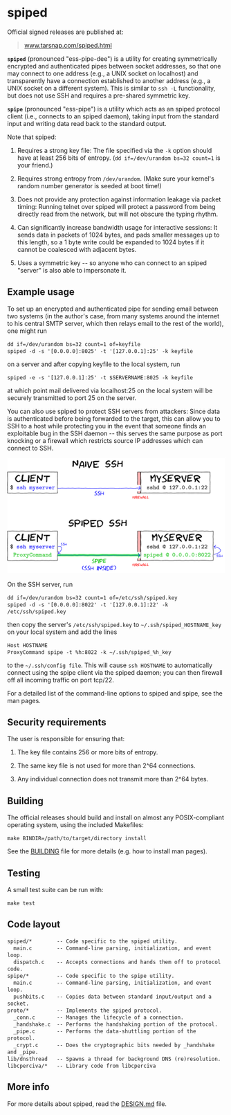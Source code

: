 spiped
======

Official signed releases are published at:
> www.tarsnap.com/spiped.html


**`spiped`** (pronounced "ess-pipe-dee") is a utility for creating
symmetrically encrypted and authenticated pipes between socket addresses, so
that one may connect to one address (e.g., a UNIX socket on localhost) and
transparently have a connection established to another address (e.g., a UNIX
socket on a different system).  This is similar to `ssh -L` functionality, but
does not use SSH and requires a pre-shared symmetric key.

**`spipe`** (pronounced "ess-pipe") is a utility which acts as an spiped
protocol client (i.e., connects to an spiped daemon), taking input from the
standard input and writing data read back to the standard output.

Note that spiped:

1. Requires a strong key file: The file specified via the `-k` option should
   have at least 256 bits of entropy.  (`dd if=/dev/urandom bs=32 count=1` is
   your friend.)

2. Requires strong entropy from `/dev/urandom`.  (Make sure your kernel's
   random number generator is seeded at boot time!)

3. Does not provide any protection against information leakage via packet
   timing: Running telnet over spiped will protect a password from being
   directly read from the network, but will not obscure the typing rhythm.

4. Can significantly increase bandwidth usage for interactive sessions: It
   sends data in packets of 1024 bytes, and pads smaller messages up to this
   length, so a 1 byte write could be expanded to 1024 bytes if it cannot be
   coalesced with adjacent bytes.

5. Uses a symmetric key -- so anyone who can connect to an spiped "server" is
   also able to impersonate it.

Example usage
-------------

To set up an encrypted and authenticated pipe for sending email between two
systems (in the author's case, from many systems around the internet to his
central SMTP server, which then relays email to the rest of the world), one
might run

    dd if=/dev/urandom bs=32 count=1 of=keyfile
    spiped -d -s '[0.0.0.0]:8025' -t '[127.0.0.1]:25' -k keyfile

on a server and after copying keyfile to the local system, run

    spiped -e -s '[127.0.0.1]:25' -t $SERVERNAME:8025 -k keyfile

at which point mail delivered via localhost:25 on the local system will be
securely transmitted to port 25 on the server.

You can also use spiped to protect SSH servers from attackers: Since data is
authenticated before being forwarded to the target, this can allow you to SSH
to a host while protecting you in the event that someone finds an exploitable
bug in the SSH daemon -- this serves the same purpose as port knocking or a
firewall which restricts source IP addresses which can connect to SSH.

![example of spiped protexting ssh](ssh-image.png)

On the SSH server, run

    dd if=/dev/urandom bs=32 count=1 of=/etc/ssh/spiped.key
    spiped -d -s '[0.0.0.0]:8022' -t '[127.0.0.1]:22' -k /etc/ssh/spiped.key

then copy the server's `/etc/ssh/spiped.key` to `~/.ssh/spiped_HOSTNAME_key`
on your local system and add the lines

    Host HOSTNAME
    ProxyCommand spipe -t %h:8022 -k ~/.ssh/spiped_%h_key

to the `~/.ssh/config file`.  This will cause `ssh HOSTNAME` to automatically
connect using the spipe client via the spiped daemon; you can then firewall
off all incoming traffic on port tcp/22.

For a detailed list of the command-line options to spiped and spipe, see the
man pages.


Security requirements
---------------------

The user is responsible for ensuring that:

1. The key file contains 256 or more bits of entropy.

2. The same key file is not used for more than 2^64 connections.

3. Any individual connection does not transmit more than 2^64 bytes.


Building
--------

The official releases should build and install on almost any POSIX-compliant
operating system, using the included Makefiles:

    make BINDIR=/path/to/target/directory install

See the [BUILDING](BUILDING) file for more details (e.g. how to install man pages).


Testing
-------

A small test suite can be run with:

    make test


Code layout
-----------

```
spiped/*        -- Code specific to the spiped utility.
  main.c        -- Command-line parsing, initialization, and event loop.
  dispatch.c    -- Accepts connections and hands them off to protocol code.
spipe/*	        -- Code specific to the spipe utility.
  main.c        -- Command-line parsing, initialization, and event loop.
  pushbits.c    -- Copies data between standard input/output and a socket.
proto/*	        -- Implements the spiped protocol.
  _conn.c       -- Manages the lifecycle of a connection.
  _handshake.c  -- Performs the handshaking portion of the protocol.
  _pipe.c       -- Performs the data-shuttling portion of the protocol.
  _crypt.c      -- Does the cryptographic bits needed by _handshake and _pipe.
lib/dnsthread   -- Spawns a thread for background DNS (re)resolution.
libcperciva/*   -- Library code from libcperciva
```

More info
---------

For more details about spiped, read the [DESIGN.md](DESIGN.md) file.
